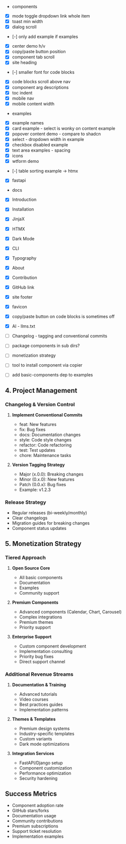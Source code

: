 - components
- [x] mode toggle dropdown link whole item
- [x] toast min width
- [x] dialog scroll 
- [-] only add example if examples
- [x] center demo h/v
- [x] copy/paste button position
- [x] component tab scroll 
- [x] site heading
- [-] smaller font for code blocks
- [x] code blocks scroll above nav
- [x] component arg descriptions
- [x] toc indent
- [x] mobile nav
- [x] mobile content width

- examples
- [x] example names
- [x] card example - select is wonky on content example
- [x] popover content demo - compare to shadcn
- [x] select - dropdown width in example
- [x] checkbox disabled example
- [x] text area examples - spacing
- [x] icons
- [x] wtform demo
- [-] table sorting example -> htmx
- [x] fastapi 

- docs
- [x] Introduction
- [x] Installation
- [x] JinjaX
- [x] HTMX
- [x] Dark Mode
- [x] CLI
- [x] Typography
- [x] About
- [x] Contribution
- [x] GitHub link
- [x] site footer
- [x] favicon
- [x] copy/paste button on code blocks is sometimes off
- [x] AI - llms.txt
- [ ] Changelog - tagging and conventional commits
- [ ] package components in sub dirs?
- [ ] monetization strategy
- [ ] tool to install component via copier
- [ ] add basic-components dep to examples 


## 4. Project Management
### Changelog & Version Control
1. **Implement Conventional Commits**
    - feat: New features
    - fix: Bug fixes
    - docs: Documentation changes
    - style: Code style changes
    - refactor: Code refactoring
    - test: Test updates
    - chore: Maintenance tasks

2. **Version Tagging Strategy**
    - Major (x.0.0): Breaking changes
    - Minor (0.x.0): New features
    - Patch (0.0.x): Bug fixes
    - Example: v1.2.3

### Release Strategy
- Regular releases (bi-weekly/monthly)
- Clear changelogs
- Migration guides for breaking changes
- Component status updates

## 5. Monetization Strategy
### Tiered Approach
1. **Open Source Core**
    - All basic components
    - Documentation
    - Examples
    - Community support

2. **Premium Components**
    - Advanced components (Calendar, Chart, Carousel)
    - Complex integrations
    - Premium themes
    - Priority support

3. **Enterprise Support**
    - Custom component development
    - Implementation consulting
    - Priority bug fixes
    - Direct support channel

### Additional Revenue Streams
1. **Documentation & Training**
    - Advanced tutorials
    - Video courses
    - Best practices guides
    - Implementation patterns

2. **Themes & Templates**
    - Premium design systems
    - Industry-specific templates
    - Custom variants
    - Dark mode optimizations

3. **Integration Services**
    - FastAPI/Django setup
    - Component customization
    - Performance optimization
    - Security hardening


## Success Metrics
- Component adoption rate
- GitHub stars/forks
- Documentation usage
- Community contributions
- Premium subscriptions
- Support ticket resolution
- Implementation examples